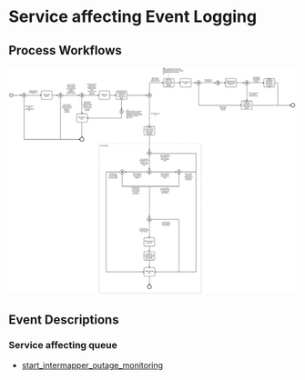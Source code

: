 # Service affecting Event Logging

## Process Workflows
![](../../images/9-intermapper-monitor.png)

## Event Descriptions
### Service affecting queue
* [start_intermapper_outage_monitoring](../services/intermapper-outage-monitor/actions/start_intermapper_outage_monitoring.md)